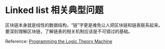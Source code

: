 # Linked list 相关典型问题

区块链本身就是线性的数据结构，“链”字更是难免让人把区块链和链表联系起来。要深刻理解区块链，了解链表的相关机制应该是不可错过的基础。

Reference: [Programming the Logic Theory Machine](http://bitsavers.org/pdf/rand/ipl/P-954_Programming_The_Logic_Theory_Machine_Jan57.pdf)



